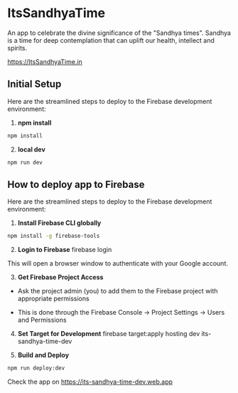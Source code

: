 # ItsSandhyaTime
An app to celebrate the divine significance of the "Sandhya times". Sandhya is a time for deep contemplation that can uplift our health, intellect and spirits.

https://ItsSandhyaTime.in

## Initial Setup
Here are the streamlined steps to deploy to the Firebase development environment:

1. **npm install**
```bash
npm install
```

2. **local dev**
```bash
npm run dev
```


## How to deploy app to Firebase

Here are the streamlined steps to deploy to the Firebase development environment:

1. **Install Firebase CLI globally**
```bash
npm install -g firebase-tools
```


2. **Login to Firebase**
firebase login


This will open a browser window to authenticate with your Google account.


3. **Get Firebase Project Access**

- Ask the project admin (you) to add them to the Firebase project with appropriate permissions

- This is done through the Firebase Console → Project Settings → Users and Permissions

4. **Set Target for Development**
firebase target:apply hosting dev its-sandhya-time-dev


5. **Build and Deploy**
```bash
npm run deploy:dev
```

Check the app on https://its-sandhya-time-dev.web.app
